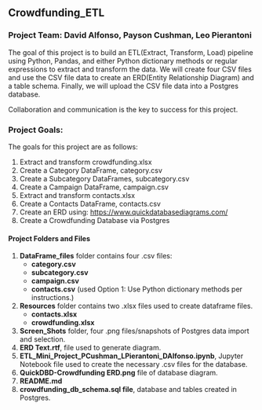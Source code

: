## Crowdfunding_ETL
### Project Team: David Alfonso, Payson Cushman, Leo Pierantoni
The goal of this project is to build an ETL(Extract, Transform, Load) pipeline using Python, Pandas, and either Python dictionary methods or regular expressions to extract and transform the data. We will create four CSV files and use the CSV file data to create an ERD(Entity Relationship Diagram) and a table schema. Finally, we will upload the CSV file data into a Postgres database.

Collaboration and communication is the key to success for this project.

### Project Goals:
The goals for this project are as follows:

1. Extract and transform crowdfunding.xlsx
2. Create a Category DataFrame, category.csv
3. Create a Subcategory DataFrames, subcategory.csv
4. Create a Campaign DataFrame, campaign.csv
5. Extract and transform contacts.xlsx
6. Create a Contacts DataFrame, contacts.csv
7. Create an ERD using: https://www.quickdatabasediagrams.com/
8. Create a Crowdfunding Database via Postgres

#### Project Folders and Files

1.  **DataFrame_files** folder contains four .csv files:
    - **category.csv**
    - **subcategory.csv**
    - **campaign.csv**
    - **contacts.csv** (used Option 1: Use Python dictionary methods per instructions.)
2.  **Resources** folder contains two .xlsx files used to create dataframe files.
    - **contacts.xlsx**
    - **crowdfunding.xlsx**
3.  **Screen_Shots** folder, four .png files/snapshots of Postgres data import and selection.
4.  **ERD Text.rtf**, file used to generate diagram.
5.  **ETL_Mini_Project_PCushman_LPierantoni_DAlfonso.ipynb**, Jupyter Notebook file used to create the necessary .csv files for the database.
6.  **QuickDBD-Crowdfunding ERD.png** file of database diagram.
7.  **README.md**
8.  **crowdfunding_db_schema.sql file**, database and tables created in Postgres.



